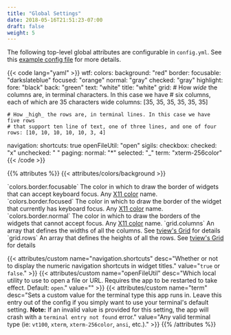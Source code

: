 ```yaml
---
title: "Global Settings"
date: 2018-05-16T21:51:23-07:00
draft: false
weight: 5
---
```


The following top-level global attributes are configurable in `config.yml`.
See this <a href="https://github.com/wtfutil/wtf/blob/master/_sample_configs/sample_config.yml">example config file</a> for more details.

{{< code lang="yaml" >}}
wtf:
  colors:
    background: "red"
    border:
      focusable: "darkslateblue"
      focused: "orange"
      normal: "gray"
    checked: "gray"
    highlight:
      fore: "black"
      back: "green"
    text: "white"
    title: "white"
  grid:
    # How _wide_ the columns are, in terminal characters. In this case we have
    # six columns, each of which are 35 characters wide
    columns: [35, 35, 35, 35, 35, 35]

    # How _high_ the rows are, in terminal lines. In this case we have five rows
    # that support ten line of text, one of three lines, and one of four
    rows: [10, 10, 10, 10, 10, 3, 4]
  navigation:
    shortcuts: true
  openFileUtil: "open"
  sigils:
    checkbox:
      checked: "x"
      unchecked: " "
    paging:
      normal: "*"
      selected: "_"
  term: "xterm-256color"
{{< /code >}}

{{% attributes %}}
  {{< attributes/colors/background >}}

  <tr>
    <td>`colors.border.focusable`</td>
    <td>The color in which to draw the border of widgets that can accept keyboard focus.</td>
    <td>Any <a href="https://en.wikipedia.org/wiki/X11_color_names">X11 color</a> name.</td>
  </tr>
  <tr>
    <td>`colors.border.focused`</td>
    <td>The color in which to draw the border of the widget that currently has keyboard focus.</td>
    <td>Any <a href="https://en.wikipedia.org/wiki/X11_color_names">X11 color</a> name.</td>
  </tr>
  <tr>
    <td>`colors.border.normal`</td>
    <td>The color in which to draw the borders of the widgets that cannot accept focus.</td>
    <td>Any <a href="https://en.wikipedia.org/wiki/X11_color_names">X11 color</a> name.</td>
  </tr>

  <tr>
    <td>`grid.columns`</td>
    <td>An array that defines the widths of all the columns.</td>
    <td>See <a href="https://github.com/rivo/tview/wiki/Grid">tview's Grid</a> for details</td>
  </tr>
  <tr>
    <td>`grid.rows`</td>
    <td>An array that defines the heights of all the rows.</td>
    <td>See <a href="https://github.com/rivo/tview/wiki/Grid">tview's Grid</a> for details</td>
  </tr>

  {{< attributes/custom name="navigation.shortcuts" desc="Whether or not to display the numeric navigation shortcuts in widget titles." value="`true` or `false`." >}}
  {{< attributes/custom name="openFileUtil" desc="Which local utility to use to open a file or URL. Requires the app to be restarted to take effect. Default: `open`." value="" >}}
  {{< attributes/custom name="term" desc="Sets a custom value for the terminal type this app runs in. Leave this entry out of the config if you simply want to use your terminal's default setting. **Note:** If an invalid value is provided for this setting, the app will crash with a `terminal entry not found` error." value="Any valid terminal type (ie: `vt100`, `xterm`, `xterm-256color`, `ansi`, etc.)." >}}
{{% /attributes %}}